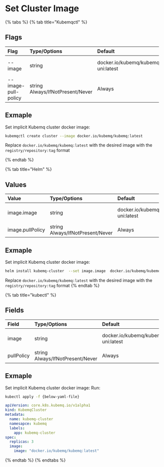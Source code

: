 # Set Cluster Image

{% tabs %}
{% tab title="Kubemqctl" %}
## Flags

| Flag | Type/Options | Default | Description |
| :--- | :--- | :--- | :--- |
| --image | string |docker.io/kubemq/kubemq-uni:latest| Set kubemq server image |
| --image-pull-policy | string Always/IfNotPresent/Never | Always|Set image pull policy |

## Exmaple

Set implicit Kubemq cluster docker image:

```bash
kubemqctl create cluster --image docker.io/kubemq/kubemq:latest
```
Replace `docker.io/kubemq/kubemq:latest` with the desired image with the `registry/repository:tag` format

{% endtab %}

{% tab title="Helm" %}

## Values

| Value | Type/Options | Default | Description |
| :--- | :--- | :--- | :--- |
| image.image | string |docker.io/kubemq/kubemq-uni:latest| Set kubemq server image |
| image.pullPolicy | string Always/IfNotPresent/Never | Always|Set image pull policy |

## Exmaple

Set implicit Kubemq cluster docker image:

```bash
helm install kubemq-cluster  --set image.image  docker.io/kubemq/kubemq:latest kubemq-charts/kubemq
```

Replace `docker.io/kubemq/kubemq:latest` with the desired image with the `registry/repository:tag` format
{% endtab %}

{% tab title="kubectl" %}

## Fields

| Field | Type/Options | Default | Description |
| :--- | :--- | :--- | :--- |
| image | string |docker.io/kubemq/kubemq-uni:latest| Set kubemq server image |
| pullPolicy | string Always/IfNotPresent/Never | Always|Set image pull policy |

## Exmaple

Set implicit Kubemq cluster docker image:
Run:

```bash
kubectl apply -f {below-yaml-file}
```

```yaml
apiVersion: core.k8s.kubemq.io/v1alpha1
kind: KubemqCluster
metadata:
  name: kubemq-cluster
  namesapce: kubemq
  labels:
    app: kubemq-cluster
spec:
  replicas: 3
  image:
    image: "docker.io/kubemq/kubemq:latest"
```
{% endtab %}
{% endtabs %}

